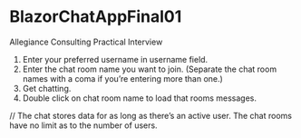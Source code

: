 # BlazorChatAppFinal01
Allegiance Consulting Practical Interview



1. Enter your preferred username in username field.
2. Enter the chat room name you want to join. (Separate the chat room names with a coma if you’re entering more than one.)
3. Get chatting.
4. Double click on chat room name to load that rooms messages.


//
The chat stores data for as long as there’s an active user. 
The chat rooms have no limit as to the number of users.
